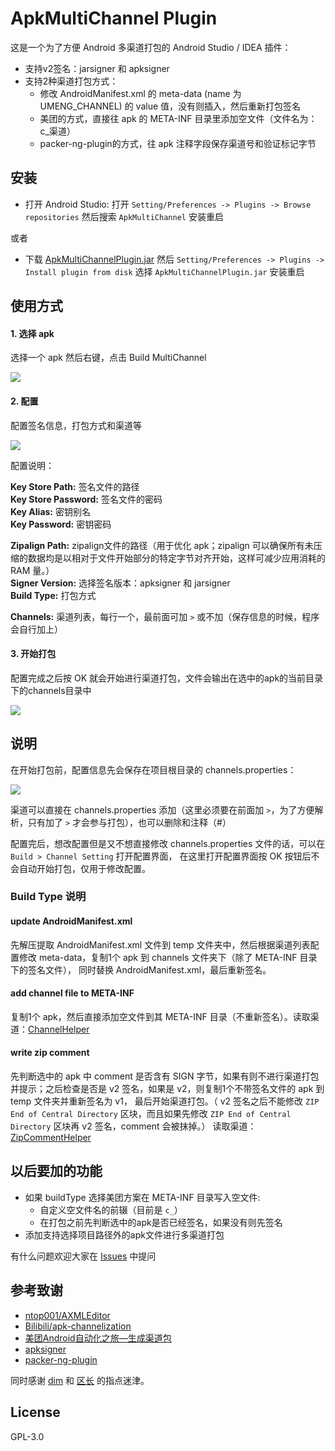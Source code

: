 # ApkMultiChannel Plugin

这是一个为了方便 Android 多渠道打包的 Android Studio / IDEA 插件：
- 支持v2签名：jarsigner 和 apksigner
- 支持2种渠道打包方式：
    - 修改 AndroidManifest.xml 的 meta-data (name 为 UMENG_CHANNEL) 的 value 值，没有则插入，然后重新打包签名
    - 美团的方式，直接往 apk 的 META-INF 目录里添加空文件（文件名为：c_渠道）
    - packer-ng-plugin的方式，往 apk 注释字段保存渠道号和验证标记字节

## 安装

- 打开 Android Studio: 打开 ```Setting/Preferences -> Plugins -> Browse repositories```
然后搜索 ```ApkMultiChannel``` 安装重启

或者

- 下载 [ApkMultiChannelPlugin.jar](https://plugins.jetbrains.com/idea/plugin/9369)
然后 ```Setting/Preferences -> Plugins -> Install plugin from disk``` 选择 ```ApkMultiChannelPlugin.jar``` 安装重启


## 使用方式

#### 1. 选择 apk

选择一个 apk 然后右键，点击 Build MultiChannel

<img src="https://raw.githubusercontent.com/nukc/ApkMultiChannelPlugin/master/art/choose-apk.png">

#### 2. 配置

配置签名信息，打包方式和渠道等

<img src="https://raw.githubusercontent.com/nukc/ApkMultiChannelPlugin/master/art/setting.png">

配置说明：

**Key Store Path:** 签名文件的路径 <br/>
**Key Store Password:** 签名文件的密码 <br/>
**Key Alias:** 密钥别名 <br/>
**Key Password:** 密钥密码 <br/>

**Zipalign Path:** zipalign文件的路径（用于优化 apk；zipalign 可以确保所有未压缩的数据均是以相对于文件开始部分的特定字节对齐开始，这样可减少应用消耗的 RAM 量。）<br/>
**Signer Version:** 选择签名版本：apksigner 和 jarsigner <br/>
**Build Type:** 打包方式 <br/>

**Channels:** 渠道列表，每行一个，最前面可加 ```>``` 或不加（保存信息的时候，程序会自行加上）

#### 3. 开始打包

配置完成之后按 OK 就会开始进行渠道打包，文件会输出在选中的apk的当前目录下的channels目录中

<img src="https://raw.githubusercontent.com/nukc/ApkMultiChannelPlugin/master/art/output.png">


## 说明

在开始打包前，配置信息先会保存在项目根目录的 channels.properties：

<img src="https://raw.githubusercontent.com/nukc/ApkMultiChannelPlugin/master/art/properties.png">

渠道可以直接在 channels.properties 添加（这里必须要在前面加 ```>```，为了方便解析，只有加了 ```>``` 才会参与打包），也可以删除和注释（#）

配置完后，想改配置但是又不想直接修改 channels.properties 文件的话，可以在 ```Build > Channel Setting``` 打开配置界面，
在这里打开配置界面按 OK 按钮后不会自动开始打包，仅用于修改配置。

### Build Type 说明

#### update AndroidManifest.xml
先解压提取 AndroidManifest.xml 文件到 temp 文件夹中，然后根据渠道列表配置修改 meta-data，复制1个 apk 到 channels 文件夹下（除了 META-INF 目录下的签名文件），
同时替换 AndroidManifest.xml，最后重新签名。

#### add channel file to META-INF
复制1个 apk，然后直接添加空文件到其 META-INF 目录（不重新签名）。读取渠道：[ChannelHelper](https://gist.github.com/nukc/f777b54232be56f04171bcef56a627e1)

#### write zip comment
先判断选中的 apk 中 comment 是否含有 SIGN 字节，如果有则不进行渠道打包并提示；之后检查是否是 v2 签名，如果是 v2，则复制1个不带签名文件的 apk 到 temp 文件夹并重新签名为 v1，
最后开始渠道打包。（ v2 签名之后不能修改 ```ZIP End of Central Directory``` 区块，而且如果先修改 ```ZIP End of Central Directory``` 区块再 v2 签名，comment 会被抹掉。）
读取渠道：[ZipCommentHelper](https://gist.github.com/nukc/f762f73276c4ad02618147acd6978d16)

## 以后要加的功能

- 如果 buildType 选择美团方案在 META-INF 目录写入空文件:
    - 自定义空文件名的前辍（目前是 ```c_```）
    - 在打包之前先判断选中的apk是否已经签名，如果没有则先签名
- 添加支持选择项目路径外的apk文件进行多渠道打包

有什么问题欢迎大家在 [Issues](https://github.com/nukc/ApkMultiChannelPlugin/issues) 中提问

## 参考致谢

- [ntop001/AXMLEditor](https://github.com/ntop001/AXMLEditor)
- [Bilibili/apk-channelization](https://github.com/Bilibili/apk-channelization)
- [美团Android自动化之旅—生成渠道包](http://tech.meituan.com/mt-apk-packaging.html)
- [apksigner](https://developer.android.com/studio/command-line/apksigner.html)
- [packer-ng-plugin](https://github.com/mcxiaoke/packer-ng-plugin)

同时感谢 [dim](https://github.com/zzz40500) 和 [区长](https://github.com/lizhangqu) 的指点迷津。

## License

GPL-3.0